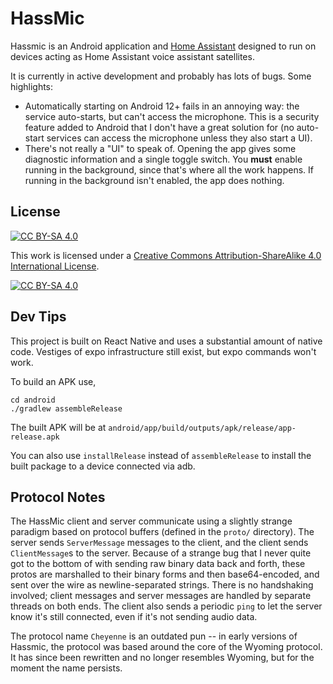 # HassMic

Hassmic is an Android application and [Home
Assistant](https://home-assistant.io) designed to run on devices acting as Home
Assistant voice assistant satellites.

It is currently in active development and probably has lots of bugs. Some
highlights:

-   Automatically starting on Android 12+ fails in an annoying way: the service
    auto-starts, but can't access the microphone. This is a security feature
    added to Android that I don't have a great solution for (no auto-start
    services can access the microphone unless they also start a UI).
-   There's not really a "UI" to speak of. Opening the app gives some diagnostic
    information and a single toggle switch. You **must** enable running in the
    background, since that's where all the work happens. If running in the
    background isn't enabled, the app does nothing.

## License

[![CC BY-SA 4.0][cc-by-sa-shield]][cc-by-sa]

This work is licensed under a
[Creative Commons Attribution-ShareAlike 4.0 International License][cc-by-sa].

[![CC BY-SA 4.0][cc-by-sa-image]][cc-by-sa]

[cc-by-sa]: http://creativecommons.org/licenses/by-sa/4.0/
[cc-by-sa-image]: https://licensebuttons.net/l/by-sa/4.0/88x31.png
[cc-by-sa-shield]: https://img.shields.io/badge/License-CC%20BY--SA%204.0-lightgrey.svg

## Dev Tips

This project is built on React Native and uses a substantial amount of native
code. Vestiges of expo infrastructure still exist, but expo commands won't work.

To build an APK use,

```
cd android
./gradlew assembleRelease
```

The built APK will be at `android/app/build/outputs/apk/release/app-release.apk`

You can also use `installRelease` instead of `assembleRelease` to install the
built package to a device connected via adb.

## Protocol Notes

The HassMic client and server communicate using a slightly strange paradigm
based on protocol buffers (defined in the `proto/` directory). The server sends
`ServerMessage` messages to the client, and the client sends `ClientMessage`s
to the server. Because of a strange bug that I never quite got to the bottom of
with sending raw binary data back and forth, these protos are marshalled to
their binary forms and then base64-encoded, and sent over the wire as
newline-separated strings. There is no handshaking involved; client messages and
server messages are handled by separate threads on both ends. The client also
sends a periodic `ping` to let the server know it's still connected, even if
it's not sending audio data.

The protocol name `Cheyenne` is an outdated pun -- in early versions of Hassmic,
the protocol was based around the core of the Wyoming protocol. It has since
been rewritten and no longer resembles Wyoming, but for the moment the name
persists.
